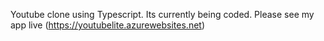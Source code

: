 Youtube clone using Typescript. Its currently being coded. Please see my app live (https://youtubelite.azurewebsites.net)